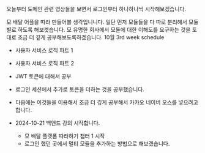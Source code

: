 오늘부터 도메인 관련 영상들을 보면서 로그인부터 하나하나씩 시작해보겠습니다.


모 배달 어플을 따라 만들어볼 생각입니니다.
일단 먼저 모듈들을 다 따로 분리해서 모듈별로 하도록 해보겟습니다.
모 유명한 회사에서 모듈에 대한 이해도를 요구하는 것을 토대로 조금 더 깊게 공부해보도록하겠습니다.
10월 3rd week schedule
* 사용자 서비스 로직 파트 1
* 사용자 서비스 로직 파트 2
* JWT 토큰에 대해서 공부
* 로그인 세션에서 추가로 토큰을 더하는 것을 공부했습니다. 
* 다음에는 이것들을 이용해서 조금 더 깊게 공부해서 카카오 네이버 오스를 넣으려고 합니다. 


* 2024-10-21 백앤드 강의 시작합니다.
    - 모 배달 플랫폼 따라하기 챕터 1 시작
    - 로그인 했던 곳에서 멀티 모듈을 추가하는 방법으로 해보겠습니다.